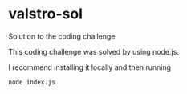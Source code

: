 # valstro-sol
Solution to the coding challenge


This coding challenge was solved by using node.js.

I recommend installing it locally and then running

`node index.js`
